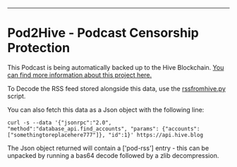 

--------

# Pod2Hive - Podcast Censorship Protection 

This Podcast is being automatically backed up to the Hive Blockchain. [You can find more information about this project here.](pod2hive)

To Decode the RSS feed stored alongside this data, use the [rssfromhive.py](https://github.com/brianoflondon/pod2hive/blob/main/rssfromhive.py) script.

You can also fetch this data as a Json object with the following line:

```curl -s --data '{"jsonrpc":"2.0", "method":"database_api.find_accounts", "params": {"accounts":["somethingtoreplacehere777"]}, "id":1}' https://api.hive.blog```

The Json object returned will contain a ['pod-rss'] entry - this can be unpacked by running a bas64 decode followed by a zlib decompression. 
